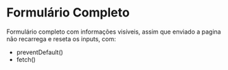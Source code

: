 # Formulário Completo
Formulário completo com informações visíveis, assim que enviado a pagina não recarrega e reseta os inputs, com:

 - preventDefault()
 - fetch()
